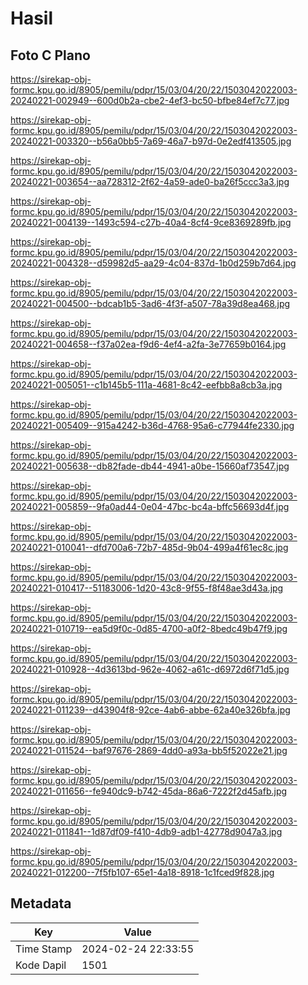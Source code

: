 # Hasil

## Foto C Plano

https://sirekap-obj-formc.kpu.go.id/8905/pemilu/pdpr/15/03/04/20/22/1503042022003-20240221-002949--600d0b2a-cbe2-4ef3-bc50-bfbe84ef7c77.jpg

https://sirekap-obj-formc.kpu.go.id/8905/pemilu/pdpr/15/03/04/20/22/1503042022003-20240221-003320--b56a0bb5-7a69-46a7-b97d-0e2edf413505.jpg

https://sirekap-obj-formc.kpu.go.id/8905/pemilu/pdpr/15/03/04/20/22/1503042022003-20240221-003654--aa728312-2f62-4a59-ade0-ba26f5ccc3a3.jpg

https://sirekap-obj-formc.kpu.go.id/8905/pemilu/pdpr/15/03/04/20/22/1503042022003-20240221-004139--1493c594-c27b-40a4-8cf4-9ce8369289fb.jpg

https://sirekap-obj-formc.kpu.go.id/8905/pemilu/pdpr/15/03/04/20/22/1503042022003-20240221-004328--d59982d5-aa29-4c04-837d-1b0d259b7d64.jpg

https://sirekap-obj-formc.kpu.go.id/8905/pemilu/pdpr/15/03/04/20/22/1503042022003-20240221-004500--bdcab1b5-3ad6-4f3f-a507-78a39d8ea468.jpg

https://sirekap-obj-formc.kpu.go.id/8905/pemilu/pdpr/15/03/04/20/22/1503042022003-20240221-004658--f37a02ea-f9d6-4ef4-a2fa-3e77659b0164.jpg

https://sirekap-obj-formc.kpu.go.id/8905/pemilu/pdpr/15/03/04/20/22/1503042022003-20240221-005051--c1b145b5-111a-4681-8c42-eefbb8a8cb3a.jpg

https://sirekap-obj-formc.kpu.go.id/8905/pemilu/pdpr/15/03/04/20/22/1503042022003-20240221-005409--915a4242-b36d-4768-95a6-c77944fe2330.jpg

https://sirekap-obj-formc.kpu.go.id/8905/pemilu/pdpr/15/03/04/20/22/1503042022003-20240221-005638--db82fade-db44-4941-a0be-15660af73547.jpg

https://sirekap-obj-formc.kpu.go.id/8905/pemilu/pdpr/15/03/04/20/22/1503042022003-20240221-005859--9fa0ad44-0e04-47bc-bc4a-bffc56693d4f.jpg

https://sirekap-obj-formc.kpu.go.id/8905/pemilu/pdpr/15/03/04/20/22/1503042022003-20240221-010041--dfd700a6-72b7-485d-9b04-499a4f61ec8c.jpg

https://sirekap-obj-formc.kpu.go.id/8905/pemilu/pdpr/15/03/04/20/22/1503042022003-20240221-010417--51183006-1d20-43c8-9f55-f8f48ae3d43a.jpg

https://sirekap-obj-formc.kpu.go.id/8905/pemilu/pdpr/15/03/04/20/22/1503042022003-20240221-010719--ea5d9f0c-0d85-4700-a0f2-8bedc49b47f9.jpg

https://sirekap-obj-formc.kpu.go.id/8905/pemilu/pdpr/15/03/04/20/22/1503042022003-20240221-010928--4d3613bd-962e-4062-a61c-d6972d6f71d5.jpg

https://sirekap-obj-formc.kpu.go.id/8905/pemilu/pdpr/15/03/04/20/22/1503042022003-20240221-011239--d43904f8-92ce-4ab6-abbe-62a40e326bfa.jpg

https://sirekap-obj-formc.kpu.go.id/8905/pemilu/pdpr/15/03/04/20/22/1503042022003-20240221-011524--baf97676-2869-4dd0-a93a-bb5f52022e21.jpg

https://sirekap-obj-formc.kpu.go.id/8905/pemilu/pdpr/15/03/04/20/22/1503042022003-20240221-011656--fe940dc9-b742-45da-86a6-7222f2d45afb.jpg

https://sirekap-obj-formc.kpu.go.id/8905/pemilu/pdpr/15/03/04/20/22/1503042022003-20240221-011841--1d87df09-f410-4db9-adb1-42778d9047a3.jpg

https://sirekap-obj-formc.kpu.go.id/8905/pemilu/pdpr/15/03/04/20/22/1503042022003-20240221-012200--7f5fb107-65e1-4a18-8918-1c1fced9f828.jpg


## Metadata

| Key        | Value               |
| ---------- | ------------------- |
| Time Stamp | 2024-02-24 22:33:55 |
| Kode Dapil | 1501                |



